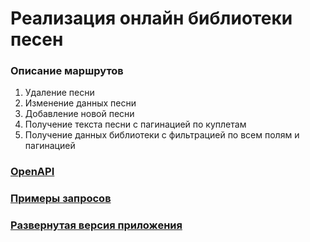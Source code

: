# Реализация онлайн библиотеки песен

### Описание маршрутов
1. Удаление песни
2. Изменение данных песни 
3. Добавление новой песни 
4. Получение текста песни с пагинацией по куплетам 
5. Получение данных библиотеки с фильтрацией по всем полям и пагинацией

### [OpenAPI](./etc/openapi/schema.yaml)
### [Примеры запросов](./etc/requests)
### [Развернутая версия приложения](http://62.113.100.240:20011/api/ping)